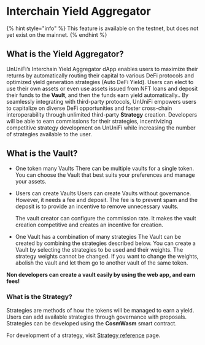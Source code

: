 # Interchain Yield Aggregator

{% hint style="info" %}
This feature is available on the testnet, but does not yet exist on the mainnet.
{% endhint %}

## What is the Yield Aggregator?

UnUniFi’s Interchain Yield Aggregator dApp enables users to maximize their returns by automatically routing their capital to various DeFi protocols and optimized yield generation strategies (Auto DeFi Yield). Users can elect to use their own assets or even use assets issued from NFT loans and deposit their funds to the **Vault**, and then the funds earn yield automatically.. By seamlessly integrating with third-party protocols, UnUniFi empowers users to capitalize on diverse DeFi opportunities and foster cross-chain interoperability through unlimited third-party **Strategy** creation. Developers will be able to earn commissions for their strategies, incentivizing competitive strategy development on UnUniFi while increasing the number of strategies available to the user.

## What is the Vault?

- One token many Vaults
  There can be multiple vaults for a single token. You can choose the Vault that best suits your preferences and manage your assets.

- Users can create Vaults
  Users can create Vaults without governance.
  However, it needs a fee and deposit. The fee is to prevent spam and the deposit is to provide an incentive to remove unnecessary vaults.

  The vault creator can configure the commission rate. It makes the vault creation competitive and creates an incentive for creation.

- One Vault has a combination of many strategies
  The Vault can be created by combining the strategies described below.
  You can create a Vault by selecting the strategies to be used and their weights.
  The strategy weights cannot be changed. If you want to change the weights, abolish the vault and let them go to another vault of the same token.

**Non developers can create a vault easily by using the web app, and earn fees!**

### What is the Strategy?

Strategies are methods of how the tokens will be managed to earn a yield. Users can add available strategies through governance with proposals.
Strategies can be developed using the **CosmWasm** smart contract.

For development of a strategy, visit [Strategy reference](../develop/strategy.md) page.
